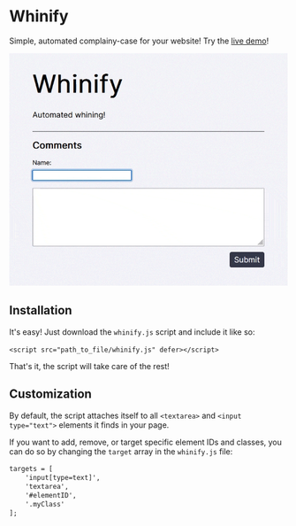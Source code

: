 # Whinify

Simple, automated complainy-case for your website! Try the [live demo](https://crabcode.github.io/whinify/demo/)!

![Whinify in action](https://github.com/crabcode/whinify/blob/main/whinify.gif)

## Installation

It's easy! Just download the `whinify.js` script and include it like so:

```<script src="path_to_file/whinify.js" defer></script>```

That's it, the script will take care of the rest!

## Customization

By default, the script attaches itself to all `<textarea>` and `<input type="text">` elements it finds in your page.

If you want to add, remove, or target specific element IDs and classes, you can do so by changing the `target` array in the `whinify.js` file:

```
targets = [
    'input[type=text]',
    'textarea',
    '#elementID',
    '.myClass'
];
```
